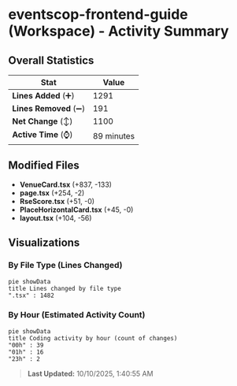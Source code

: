 # eventscop-frontend-guide (Workspace) - Activity Summary 

## Overall Statistics

| Stat                   | Value                                                             |
| ---------------------- | ----------------------------------------------------------------- |
| **Lines Added** (➕)   | 1291                                          |
| **Lines Removed** (➖) | 191                                        |
| **Net Change** (↕)    | 1100                |
| **Active Time** (⌚)   | 89 minutes |


## Modified Files
- **VenueCard.tsx** (+837, -133)
- **page.tsx** (+254, -2)
- **RseScore.tsx** (+51, -0)
- **PlaceHorizontalCard.tsx** (+45, -0)
- **layout.tsx** (+104, -56)

## Visualizations

### By File Type (Lines Changed)

```mermaid
pie showData
title Lines changed by file type
".tsx" : 1482
```

### By Hour (Estimated Activity Count)

```mermaid
pie showData
title Coding activity by hour (count of changes)
"00h" : 39
"01h" : 16
"23h" : 2
```


> **Last Updated:** 10/10/2025, 1:40:55 AM